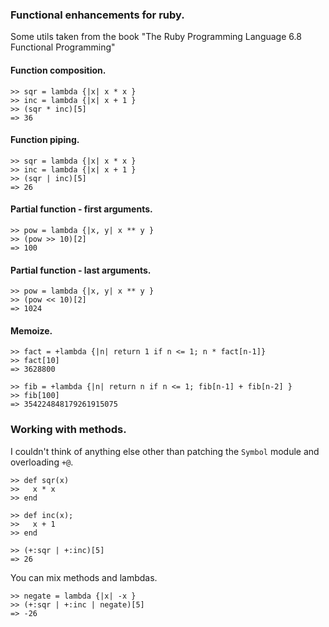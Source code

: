 ### Functional enhancements for ruby.

Some utils taken from the book "The Ruby Programming Language 6.8 Functional Programming"


#### Function composition.
    >> sqr = lambda {|x| x * x }
    >> inc = lambda {|x| x + 1 }
    >> (sqr * inc)[5]
    => 36

#### Function piping.
    >> sqr = lambda {|x| x * x }
    >> inc = lambda {|x| x + 1 }
    >> (sqr | inc)[5]
    => 26

#### Partial function - first arguments.
    >> pow = lambda {|x, y| x ** y }
    >> (pow >> 10)[2]
    => 100

#### Partial function - last arguments.
    >> pow = lambda {|x, y| x ** y }
    >> (pow << 10)[2]
    => 1024

#### Memoize.
    >> fact = +lambda {|n| return 1 if n <= 1; n * fact[n-1]}
    >> fact[10]
    => 3628800

    >> fib = +lambda {|n| return n if n <= 1; fib[n-1] + fib[n-2] }
    >> fib[100]
    => 354224848179261915075 

### Working with methods.

I couldn't think of anything else other than patching the `Symbol` module and overloading `+@`.

    >> def sqr(x)
    >>   x * x
    >> end

    >> def inc(x);
    >>   x + 1
    >> end

    >> (+:sqr | +:inc)[5]
    => 26

You can mix methods and lambdas.

    >> negate = lambda {|x| -x }
    >> (+:sqr | +:inc | negate)[5]
    => -26


